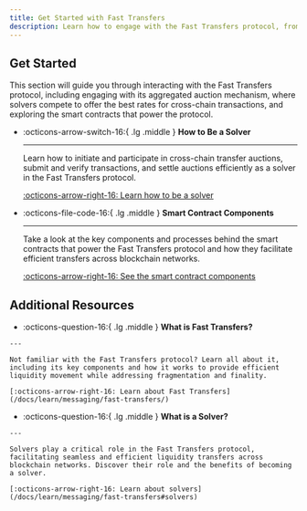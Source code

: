 ```yaml
---
title: Get Started with Fast Transfers
description: Learn how to engage with the Fast Transfers protocol, from participating in its auction mechanism to exploring the smart contracts that power it.
---
```


## Get Started

This section will guide you through interacting with the Fast Transfers protocol, including engaging with its aggregated auction mechanism, where solvers compete to offer the best rates for cross-chain transactions, and exploring the smart contracts that power the protocol.

<div class="grid cards" markdown>

-   :octicons-arrow-switch-16:{ .lg .middle } **How to Be a Solver**

    ---

    Learn how to initiate and participate in cross-chain transfer auctions, submit and verify transactions, and settle auctions efficiently as a solver in the Fast Transfers protocol.

    [:octicons-arrow-right-16: Learn how to be a solver](/docs/build/contract-integrations/fast-transfers/how-to-solver/)

-   :octicons-file-code-16:{ .lg .middle } **Smart Contract Components**

    ---

    Take a look at the key components and processes behind the smart contracts that power the Fast Transfers protocol and how they facilitate efficient transfers across blockchain networks.

    [:octicons-arrow-right-16: See the smart contract components](/docs/build/contract-integrations/fast-transfers/smart-components/)

</div>

## Additional Resources

<div class="grid cards" markdown>

-    :octicons-question-16:{ .lg .middle } **What is Fast Transfers?**

    ---

    Not familiar with the Fast Transfers protocol? Learn all about it, including its key components and how it works to provide efficient liquidity movement while addressing fragmentation and finality.

    [:octicons-arrow-right-16: Learn about Fast Transfers](/docs/learn/messaging/fast-transfers/)

-    :octicons-question-16:{ .lg .middle } **What is a Solver?**

    ---

    Solvers play a critical role in the Fast Transfers protocol, facilitating seamless and efficient liquidity transfers across blockchain networks. Discover their role and the benefits of becoming a solver.

    [:octicons-arrow-right-16: Learn about solvers](/docs/learn/messaging/fast-transfers#solvers)

</div>
